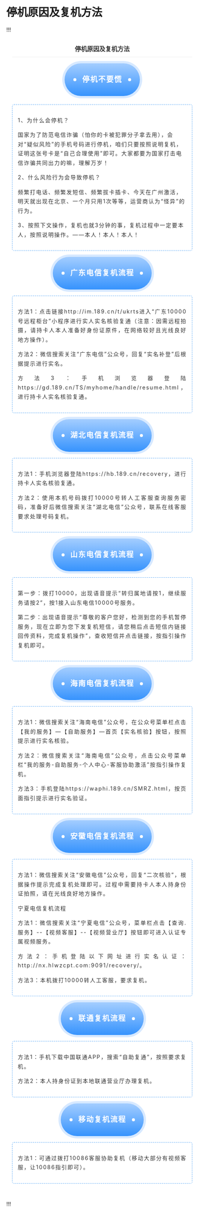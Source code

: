 # 停机原因及复机方法


!!!
<!DOCTYPE html>
<html>
<head>
<meta http-equiv="Content-Type" content="text/html; charset=UTF-8">
<meta name="viewport" content="width=device-width,initial-scale=1.0, minimum-scale=1.0, maximum-scale=1.0, user-scalable=no">
<title>停机原因及复机方法</title>
<link rel="stylesheet" href="Public/mcss/css.css">
<link rel="stylesheet" href="Public/foot/css/style.css">
<style>
html{height:auto;background:#fff}
body{background:#fff}
.conent {padding:15px}
.conenta {font-size: 16px;color: #666;line-height: 2;text-align: justify;}
/*.conenta p{margin-bottom:10px;line-height: 23px;}*/
.conentb {font-size: 16px;color: #333;font-weight: bold;border-bottom: #eeeeee 1px solid;padding-bottom: 10px;}
.main{max-width: 768px;margin: 0 auto;}
.newback {float: left;width: 100%;text-align: center;padding: 8px 0 8px;}
.bot{width: 30%;border-bottom: 2px solid #ff5500;margin: 0 auto;}
</style>
</head>
<body>
<div class="main">
<form>
	<div class="conent">
	    <div class="conentb" style="text-align:center">停机原因及复机方法</div>
		<div class="conenta"><section class="_editor" data-support="96编辑器" data-style-id="34992"><section data-align="title" style="text-align: center; margin-top: 10px; margin-bottom: 10px;"><section style="display: inline-block;"><section style="background-color: rgb(215, 233, 255); border-radius: 50px; padding: 6px; box-sizing: border-box;"><section style="background-image: linear-gradient(rgb(163, 205, 255), rgb(54, 147, 253)); border-radius: 46px; padding: 5px 23px; box-sizing: border-box;"><section style="display: flex; justify-content: center; align-items: center;"><section style="width: 8px; height: 8px; background-color: rgb(254, 254, 254); border-radius: 50%; box-sizing: border-box;"></section><section style="color: rgb(255, 255, 255); letter-spacing: 2px; padding-right: 15px; padding-left: 15px; font-size: 19px; box-sizing: border-box;"><p><strong>停机不要慌</strong></p></section><section style="width: 8px; height: 8px; background-color: rgb(254, 254, 254); border-radius: 50%; box-sizing: border-box;"></section></section></section></section></section></section></section><p><section class="_editor" data-support="96编辑器" data-style-id="38573"><section style="margin: 10px 0px; text-align: center;"><section style="border: 1px dashed rgb(88, 167, 245); border-radius: 5px; box-sizing: border-box;"><section style="padding:15px 14px 15px;color:#323232;letter-spacing:2px;font-size:14px;line-height:1.75em;text-align:left;text-align: justify;transform: rotateZ(0deg);-webkit-transform: rotateZ(0deg);-moz-transform: rotateZ(0deg);-ms-transform: rotateZ(0deg);-o-transform: rotateZ(0deg);" class="_sub_hover"><p style="text-align: left;">1、为什么会停机？</p><p style="text-align: left;">国家为了防范电信诈骗（怕你的卡被犯罪分子拿去用），会对“疑似风险”的手机号码进行停机，咱们只要按照说明复机，证明这张号卡是“自己合理使用”即可。大家都要为国家打击电信诈骗共同出力的嘛，理解万岁！</p><p style="text-align: left;">2、什么风险行为会导致停机？</p><p style="text-align: left;">频繁打电话、频繁发短信、频繁拔卡插卡、今天在广州激活，明天就出现在北京、一个月只用1次等等，运营商认为“怪异”的行为。</p><p style="text-align: left;">3、按照下文操作，复机也就3分钟的事，复机过程中一定要本人，按照说明操作。——本人！本人！本人！</p></section></section></section></section><section class="_editor" data-support="96编辑器" data-style-id="34992"><section data-align="title" style="text-align: center; margin-top: 10px; margin-bottom: 10px;"><section style="display: inline-block;"><section style="background-color: rgb(215, 233, 255); border-radius: 50px; padding: 6px; box-sizing: border-box;"><section style="background-image: linear-gradient(rgb(163, 205, 255), rgb(54, 147, 253)); border-radius: 46px; padding: 5px 23px; box-sizing: border-box;"><section style="display: flex; justify-content: center; align-items: center;"><section style="width: 8px; height: 8px; background-color: rgb(254, 254, 254); border-radius: 50%; box-sizing: border-box;"></section><section style="color: rgb(255, 255, 255); letter-spacing: 2px; padding-right: 15px; padding-left: 15px; font-size: 19px; box-sizing: border-box;"><p><strong>广东电信复机流程</strong></p></section><section style="width: 8px; height: 8px; background-color: rgb(254, 254, 254); border-radius: 50%; box-sizing: border-box;"></section></section></section></section></section></section></section><section class="_editor" data-support="96编辑器" data-style-id="38573"><section style="margin-top: 10px; margin-bottom: 10px; text-align: center;"><section style="border: 1px dashed rgb(88, 167, 245); border-radius: 5px; box-sizing: border-box;"><section style="padding:15px 14px 15px;color:#323232;letter-spacing:2px;font-size:14px;line-height:1.75em;text-align:left;text-align: justify;transform: rotateZ(0deg);-webkit-transform: rotateZ(0deg);-moz-transform: rotateZ(0deg);-ms-transform: rotateZ(0deg);-o-transform: rotateZ(0deg);"><p>方法1：点击链接http://im.189.cn/t/ukrts进入“广东10000号远程柜台”小程序进行实人实名核验复通（注意：因需远程拍摄，请持卡人本人准备好身份证原件，在网络较好且光线良好地方操作）。</p><p>方法2：微信搜索关注“广东电信”公众号，回复“实名补登”后根据提示进行实名。</p><p>方法3：手机浏览器登陆https://gd.189.cn/TS/myhome/handle/resume.html，进行持卡人实名核验复通。</p></section></section></section></section><section class="_editor" data-support="96编辑器" data-style-id="34992"><section data-align="title" style="text-align: center; margin-top: 10px; margin-bottom: 10px;"><section style="display: inline-block;"><section style="background-color: rgb(215, 233, 255); border-radius: 50px; padding: 6px; box-sizing: border-box;"><section style="background-image: linear-gradient(rgb(163, 205, 255), rgb(54, 147, 253)); border-radius: 46px; padding: 5px 23px; box-sizing: border-box;"><section style="display: flex; justify-content: center; align-items: center;"><section style="width: 8px; height: 8px; background-color: rgb(254, 254, 254); border-radius: 50%; box-sizing: border-box;"></section><section style="color: rgb(255, 255, 255); letter-spacing: 2px; padding-right: 15px; padding-left: 15px; font-size: 19px; box-sizing: border-box;"><p><strong>湖北电信复机流程</strong></p></section><section style="width: 8px; height: 8px; background-color: rgb(254, 254, 254); border-radius: 50%; box-sizing: border-box;"><br/></section></section></section></section></section></section></section><section class="_editor" data-support="96编辑器" data-style-id="38573"><section style="margin-top: 10px; margin-bottom: 10px; text-align: center;"><section style="border: 1px dashed rgb(88, 167, 245); border-radius: 5px; box-sizing: border-box;"><section style="padding:15px 14px 15px;color:#323232;letter-spacing:2px;font-size:14px;line-height:1.75em;text-align:left;text-align: justify;transform: rotateZ(0deg);-webkit-transform: rotateZ(0deg);-moz-transform: rotateZ(0deg);-ms-transform: rotateZ(0deg);-o-transform: rotateZ(0deg);"><p>方法1：手机浏览器登陆https://hb.189.cn/recovery，进行持卡人实名核验复通。</p><p>方法2：使用本机号码拨打10000号转人工客服查询服务密码，准备好后微信搜索关注“湖北电信”公众号，联系在线客服要求处理号码复机。</p></section></section></section></section><section class="_editor" data-support="96编辑器" data-style-id="34992"><section data-align="title" style="text-align: center; margin-top: 10px; margin-bottom: 10px;"><section style="display: inline-block;"><section style="background-color: rgb(215, 233, 255); border-radius: 50px; padding: 6px; box-sizing: border-box;"><section style="background-image: linear-gradient(rgb(163, 205, 255), rgb(54, 147, 253)); border-radius: 46px; padding: 5px 23px; box-sizing: border-box;"><section style="display: flex; justify-content: center; align-items: center;"><section style="width: 8px; height: 8px; background-color: rgb(254, 254, 254); border-radius: 50%; box-sizing: border-box;"></section><section style="color: rgb(255, 255, 255); letter-spacing: 2px; padding-right: 15px; padding-left: 15px; font-size: 19px; box-sizing: border-box;"><p><strong>山东电信复机流程</strong></p></section><section style="width: 8px; height: 8px; background-color: rgb(254, 254, 254); border-radius: 50%; box-sizing: border-box;"></section></section></section></section></section></section></section><section class="_editor" data-support="96编辑器" data-style-id="38573"><section style="margin-top: 10px; margin-bottom: 10px; text-align: center;"><section style="border: 1px dashed rgb(88, 167, 245); border-radius: 5px; box-sizing: border-box;"><section style="padding:15px 14px 15px;color:#323232;letter-spacing:2px;font-size:14px;line-height:1.75em;text-align:left;text-align: justify;transform: rotateZ(0deg);-webkit-transform: rotateZ(0deg);-moz-transform: rotateZ(0deg);-ms-transform: rotateZ(0deg);-o-transform: rotateZ(0deg);"><p>第一步：拨打10000，出现语音提示“转归属地请按1，继续服务请按2”，按1接入山东电信10000号服务。</p><p>第二步：出现语音提示“尊敬的客户您好，检测到您的手机暂停服务，现在立即为您下发复机短信，请您稍后点击短信内链接回传资料，完成复机操作”，查收短信并点击链接，按指引操作复机即可。</p></section></section></section></section><section class="_editor" data-support="96编辑器" data-style-id="34992"><section data-align="title" style="text-align: center; margin-top: 10px; margin-bottom: 10px;"><section style="display: inline-block;"><section style="background-color: rgb(215, 233, 255); border-radius: 50px; padding: 6px; box-sizing: border-box;"><section style="background-image: linear-gradient(rgb(163, 205, 255), rgb(54, 147, 253)); border-radius: 46px; padding: 5px 23px; box-sizing: border-box;"><section style="display: flex; justify-content: center; align-items: center;"><section style="width: 8px; height: 8px; background-color: rgb(254, 254, 254); border-radius: 50%; box-sizing: border-box;"></section><section style="color: rgb(255, 255, 255); letter-spacing: 2px; padding-right: 15px; padding-left: 15px; font-size: 19px; box-sizing: border-box;"><p><strong>海南电信复机流程</strong></p></section><section style="width: 8px; height: 8px; background-color: rgb(254, 254, 254); border-radius: 50%; box-sizing: border-box;"></section></section></section></section></section></section></section><section class="_editor" data-support="96编辑器" data-style-id="38573"><section style="margin-top: 10px; margin-bottom: 10px; text-align: center;"><section style="border: 1px dashed rgb(88, 167, 245); border-radius: 5px; box-sizing: border-box;"><section style="padding:15px 14px 15px;color:#323232;letter-spacing:2px;font-size:14px;line-height:1.75em;text-align:left;text-align: justify;transform: rotateZ(0deg);-webkit-transform: rotateZ(0deg);-moz-transform: rotateZ(0deg);-ms-transform: rotateZ(0deg);-o-transform: rotateZ(0deg);"><p>方法1：微信搜索关注“海南电信”公众号，在公众号菜单栏点击【我的服务】—【自助服务】—首页【实名核验】按钮，按照提示进行实名核验。</p><p>方法2：微信搜索关注“海南电信”公众号，点击公众号菜单栏“我的服务-自助服务-个人中心-客服协助激活”按指引操作复机。</p><p>方法3：手机登陆https://waphi.189.cn/SMRZ.html，按页面指引提示进行实名验证。</p></section></section></section></section><section class="_editor" data-support="96编辑器" data-style-id="34992"><section data-align="title" style="text-align: center; margin-top: 10px; margin-bottom: 10px;"><section style="display: inline-block;"><section style="background-color: rgb(215, 233, 255); border-radius: 50px; padding: 6px; box-sizing: border-box;"><section style="background-image: linear-gradient(rgb(163, 205, 255), rgb(54, 147, 253)); border-radius: 46px; padding: 5px 23px; box-sizing: border-box;"><section style="display: flex; justify-content: center; align-items: center;"><section style="width: 8px; height: 8px; background-color: rgb(254, 254, 254); border-radius: 50%; box-sizing: border-box;"></section><section style="color: rgb(255, 255, 255); letter-spacing: 2px; padding-right: 15px; padding-left: 15px; font-size: 19px; box-sizing: border-box;"><p><strong>安徽电信复机流程</strong></p></section><section style="width: 8px; height: 8px; background-color: rgb(254, 254, 254); border-radius: 50%; box-sizing: border-box;"><br/></section></section></section></section></section></section></section><section class="_editor" data-support="96编辑器" data-style-id="38573"><section style="margin-top: 10px; margin-bottom: 10px; text-align: center;"><section style="border: 1px dashed rgb(88, 167, 245); border-radius: 5px; box-sizing: border-box;"><section style="padding:15px 14px 15px;color:#323232;letter-spacing:2px;font-size:14px;line-height:1.75em;text-align:left;text-align: justify;transform: rotateZ(0deg);-webkit-transform: rotateZ(0deg);-moz-transform: rotateZ(0deg);-ms-transform: rotateZ(0deg);-o-transform: rotateZ(0deg);"><p>方法1：微信搜索关注“安徽电信”公众号，回复“二次核验”，根据操作提示完成复机处理即可。过程中需要持卡人本人持身份证拍照，请在光线良好地方操作。</p><p>宁夏电信复机流程</p><p>方法1：微信搜索关注“宁夏电信”公众号，菜单栏点击【查询.服务】--【视频客服】--【视频营业厅】按钮即可进入认证专属视频服务。</p><p>方法2：手机登陆以下网址进行实名认证：http://nx.hlwzcpt.com:9091/recovery/。</p><p>方法3：本机拨打10000转人工客服，要求复机。</p></section></section></section></section><section class="_editor" data-support="96编辑器" data-style-id="34992"><section data-align="title" style="text-align: center; margin-top: 10px; margin-bottom: 10px;"><section style="display: inline-block;"><section style="background-color: rgb(215, 233, 255); border-radius: 50px; padding: 6px; box-sizing: border-box;"><section style="background-image: linear-gradient(rgb(163, 205, 255), rgb(54, 147, 253)); border-radius: 46px; padding: 5px 23px; box-sizing: border-box;"><section style="display: flex; justify-content: center; align-items: center;"><section style="width: 8px; height: 8px; background-color: rgb(254, 254, 254); border-radius: 50%; box-sizing: border-box;"></section><section style="color: rgb(255, 255, 255); letter-spacing: 2px; padding-right: 15px; padding-left: 15px; font-size: 19px; box-sizing: border-box;"><p><strong>联通复机流程</strong></p></section><section style="width: 8px; height: 8px; background-color: rgb(254, 254, 254); border-radius: 50%; box-sizing: border-box;"><br/></section></section></section></section></section></section></section><section class="_editor" data-support="96编辑器" data-style-id="38573"><section style="margin-top: 10px; margin-bottom: 10px; text-align: center;"><section style="border: 1px dashed rgb(88, 167, 245); border-radius: 5px; box-sizing: border-box;"><section style="padding:15px 14px 15px;color:#323232;letter-spacing:2px;font-size:14px;line-height:1.75em;text-align:left;text-align: justify;transform: rotateZ(0deg);-webkit-transform: rotateZ(0deg);-moz-transform: rotateZ(0deg);-ms-transform: rotateZ(0deg);-o-transform: rotateZ(0deg);"><p>方法1：手机下载中国联通APP，搜索“自助复通”，按照要求复机。</p><p>方法2：本人持身份证到本地联通营业厅办理复机。</p></section></section></section></section><section class="_editor" data-support="96编辑器" data-style-id="34992"><section data-align="title" style="text-align: center; margin-top: 10px; margin-bottom: 10px;"><section style="display: inline-block;"><section style="background-color: rgb(215, 233, 255); border-radius: 50px; padding: 6px; box-sizing: border-box;"><section style="background-image: linear-gradient(rgb(163, 205, 255), rgb(54, 147, 253)); border-radius: 46px; padding: 5px 23px; box-sizing: border-box;"><section style="display: flex; justify-content: center; align-items: center;"><section style="width: 8px; height: 8px; background-color: rgb(254, 254, 254); border-radius: 50%; box-sizing: border-box;"></section><section style="color: rgb(255, 255, 255); letter-spacing: 2px; padding-right: 15px; padding-left: 15px; font-size: 19px; box-sizing: border-box;"><p><strong>移动复机流程</strong></p></section><section style="width: 8px; height: 8px; background-color: rgb(254, 254, 254); border-radius: 50%; box-sizing: border-box;"><br/></section></section></section></section></section></section></section><section class="_editor" data-support="96编辑器" data-style-id="38573"><section style="margin-top: 10px; margin-bottom: 10px; text-align: center;"><section style="border: 1px dashed rgb(88, 167, 245); border-radius: 5px; box-sizing: border-box;"><section style="padding:15px 14px 15px;color:#323232;letter-spacing:2px;font-size:14px;line-height:1.75em;text-align:left;text-align: justify;transform: rotateZ(0deg);-webkit-transform: rotateZ(0deg);-moz-transform: rotateZ(0deg);-ms-transform: rotateZ(0deg);-o-transform: rotateZ(0deg);"><p>方法1：可通过拨打10086客服协助复机（移动大部分有视频客服，让10086指引即可）。</p></section></section></section></section></p></div>
	</div>
</form>
</div>
<!--
<div class="foot">
	<div class="newback" onclick="location.href='javascript:history.back();'">
		<img class="foota1" src="/Public/images/newback.png"/>
	<div class="foota2">返回</div>
</div>
-->	

</body>
</html>
!!!